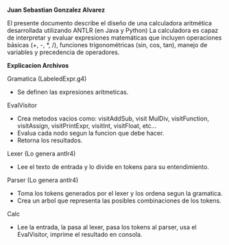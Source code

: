 **Juan Sebastian Gonzalez Alvarez**

El presente documento describe el diseño de una calculadora aritmética desarrollada utilizando ANTLR (en Java y Python)
La calculadora es capaz de interpretar y evaluar expresiones matemáticas que incluyen operaciones básicas (+, -, *, /), funciones trigonométricas (sin, cos, tan), manejo de variables y precedencia de operadores.

**Explicacion Archivos**

Gramatica (LabeledExpr.g4)
- Se definen las expresiones aritmeticas.

EvalVisitor
- Crea metodos vacios como: visitAddSub, visit MulDiv, visitFunction, visitAssign, visitPrintExpr, visitInt, visitFloat, etc...
- Evalua cada nodo segun la funcion que debe hacer.
- Retorna los resultados.

Lexer (Lo genera antlr4)
- Lee el texto de entrada y lo divide en tokens para su entendimiento.

Parser (Lo genera antlr4)
- Toma los tokens generados por el lexer y los ordena segun la gramatica.
- Crea un arbol que representa las posibles combinaciones de los tokens.

Calc
- Lee la entrada, la pasa al lexer, pasa los tokens al parser, usa el EvalVisitor, imprime el resultado en consola.
